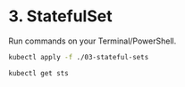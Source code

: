 # 3. StatefulSet

Run commands on your Terminal/PowerShell.

```bash
kubectl apply -f ./03-stateful-sets

kubectl get sts
```

